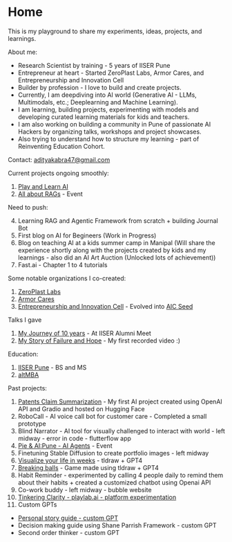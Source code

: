 # Home
This is my playground to share my experiments, ideas, projects, and learnings.

About me:
- Research Scientist by training - 5 years of IISER Pune
- Entrepreneur at heart - Started ZeroPlast Labs, Armor Cares, and Entrepreneurship and Innovation Cell
- Builder by profession - I love to build and create projects.  
- Currently, I am deepdiving into AI world (Generative AI - LLMs, Multimodals, etc.; Deeplearning and Machine Learning). 
- I am learning, building projects, experimenting with models and developing curated learning materials for kids and teachers.
- I am also working on building a community in Pune of passionate AI Hackers by organizing talks, workshops and project showcases.
- Also trying to understand how to structure my learning - part of Reinventing Education Cohort.

Contact: adityakabra47@gmail.com

Current projects ongoing smoothly:
1. [Play and Learn AI](https://aditya-kabra.github.io/PLAI/)
2. [All about RAGs](https://lu.ma/fadg2fpa) - Event

Need to push:

4. Learning RAG and Agentic Framework from scratch + building Journal Bot
5. First blog on AI for Begineers (Work in Progress)
6. Blog on teaching AI at a kids summer camp in Manipal 
(Will share the experience shortly along with the projects created by kids and my learnings - also did an AI Art Auction (Unlocked lots of achievement))
7. Fast.ai - Chapter 1 to 4 tutorials

Some notable organizations I co-created:
1. [ZeroPlast Labs](https://www.zeroplastlabs.com/)
2. [Armor Cares](https://adityakabra47.wixsite.com/armorcare)
3. [Entrepreneurship and Innovation Cell](https://eiciiserpune.wordpress.com/) - Evolved into [AIC Seed](https://seedforstartup.in/)

Talks I gave
1. [My Journey of 10 years](https://www.youtube.com/live/rHtG5lr45Js?si=xI0bNMh399q5q11C&t=4639) - At IISER Alumni Meet
2. [My Story of Failure and Hope](https://vimeo.com/801135649) - My first recorded video :)

Education:
1. [IISER Pune](https://www.iiserpune.ac.in/) - BS and MS
2. [altMBA](https://altmba.com/)

Past projects:
1. [Patents Claim Summarization](https://huggingface.co/spaces/adityakabra/Patent-AI-V1) - My first AI project created using OpenAI API and Gradio and hosted on Hugging Face
2. RoboCall - AI voice call bot for customer care - Completed a small prototype
3. Blind Narrator - AI tool for visually challenged to interact with world - left midway - error in code - flutterflow app
4. [Pie & AI:Pune - AI Agents](https://www.eventbrite.com/e/pie-ai-pune-ai-agents-tickets-938380901537) - Event
5. Finetuning Stable Diffusion to create portfolio images - left midway
6. [Visualize your life in weeks](https://makereal.tldraw.link/6HG6RNGE2zDGpmVaoQazk) - tldraw + GPT4
7. [Breaking balls](https://makereal.tldraw.link/1MQ1eHb4kQ6GNxf-Wme2m) - Game made using tldraw + GPT4
8. Habit Reminder - experimented by calling 4 people daily to remind them about their habits + created a customized chatbot using Openai API
9. Co-work buddy - left midway - bubble website
10. [Tinkering Clarity - playlab.ai - platform experimentation](https://www.playlab.ai/project/clxwuiycx02tgwqqw9o1izmru) 
11.  Custom GPTs
- [Personal story guide - custom GPT](https://chatgpt.com/g/g-MjgP22oNZ-personal-story-guide)
- Decision making guide using Shane Parrish Framework - custom GPT
- Second order thinker - custom GPT
